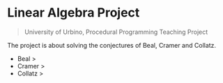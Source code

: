 # Linear Algebra Project 
> University of Urbino, Procedural Programming Teaching Project 

The project is about solving the conjectures of Beal, Cramer and Collatz. 
* Beal > 
* Cramer > 
* Collatz > 

